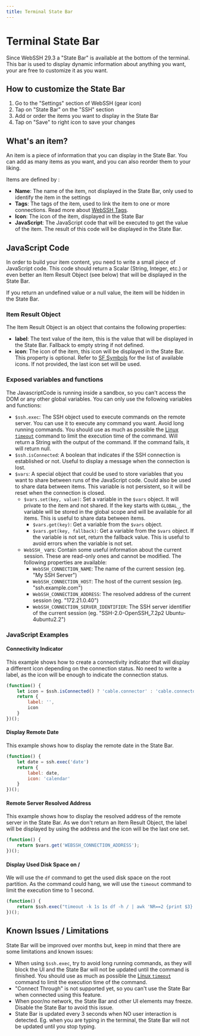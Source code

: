 ```yaml
---
title: Terminal State Bar
---
```

# Terminal State Bar
Since WebSSH 29.3 a "State Bar" is available at the bottom of the terminal. This bar is used to display dynamic information about anything you want, your are free to customize it as you want.

## How to customize the State Bar
1. Go to the "Settings" section of WebSSH (gear icon)
2. Tap on "State Bar" on the "SSH" section
3. Add or order the items you want to display in the State Bar
4. Tap on "Save" to right icon to save your changes

## What's an item?
An item is a piece of information that you can display in the State Bar. You can add as many items as you want, and you can also reorder them to your liking.

Items are defined by :

* **Name**: The name of the item, not displayed in the State Bar, only used to identify the item in the settings
* **Tags**: The tags of the item, used to link the item to one or more connections. Read more about [WebSSH Tags](/documentation/help/howtos/link-connections-using-tags/).
* **Icon**: The icon of the item, displayed in the State Bar
* **JavaScript**: The JavaScript code that will be executed to get the value of the item. The result of this code will be displayed in the State Bar.

## JavaScript Code
In order to build your item content, you need to write a small piece of JavaScript code. This code should return a Scalar (String, Integer, etc.) or even better an Item Result Object (see below) that will be displayed in the State Bar.

If you return an undefined value or a null value, the item will be hidden in the State Bar.

### Item Result Object
The Item Result Object is an object that contains the following properties:

* **label**: The text value of the item, this is the value that will be displayed in the State Bar. Fallback to empty string if not defined.
* **icon**: The icon of the item, this icon will be displayed in the State Bar. This property is optional. Refer to [SF Symbols](https://developer.apple.com/sf-symbols/) for the list of available icons. If not provided, the last icon set will be used.

### Exposed variables and functions
The JavascriptCode is running inside a sandbox, so you can't access the DOM or any other global variables. You can only use the following variables and functions:

* `$ssh.exec`: The SSH object used to execute commands on the remote server. You can use it to execute any command you want. Avoid long running commands. You should use as much as possible the [Linux `timeout`](https://www.man7.org/linux/man-pages/man1/timeout.1.html) command to limit the execution time of the command. Will return a String with the output of the command. If the command fails, it will return null.
* `$ssh.isConnected`: A boolean that indicates if the SSH connection is established or not. Useful to display a message when the connection is lost.
* `$vars`: A special object that could be used to store variables that you want to share between runs of the JavaScript code. Could also be used to share data between items. This variable is not persistent, so it will be reset when the connection is closed.
  * `$vars.set(key, value)`: Set a variable in the `$vars` object. It will private to the item and not shared. If the key starts with `GLOBAL_`, the variable will be stored in the global scope and will be available for all items. This is useful to share data between items.
    * `$vars.get(key)`: Get a variable from the `$vars` object.
    * `$vars.get(key, fallback)`: Get a variable from the `$vars` object. If the variable is not set, return the fallback value. This is useful to avoid errors when the variable is not set.
  * `WebSSH_` vars: Contain some useful information about the current session. These are read-only ones and cannot be modified. The following properties are available:
    * `WebSSH_CONNECTION_NAME`: The name of the current session (eg. "My SSH Server")
    * `WebSSH_CONNECTION_HOST`: The host of the current session (eg. "ssh.example.com")
    * `WebSSH_CONNECTION_ADDRESS`: The resolved address of the current session (eg. "172.21.0.40")
    * `WebSSH_CONNECTION_SERVER_IDENTIFIER`: The SSH server identifier of the current session (eg. "SSH-2.0-OpenSSH_7.2p2 Ubuntu-4ubuntu2.2")

### JavaScript Examples
#### Connectivity Indicator
This example shows how to create a connectivity indicator that will display a different icon depending on the connection status.
No need to write a label, as the icon will be enough to indicate the connection status.

```javascript
(function() {
    let icon = $ssh.isConnected() ? 'cable.connector' : 'cable.connector.slash'
    return {
        label: '',
        icon
    } 
})();
```

#### Display Remote Date
This example shows how to display the remote date in the State Bar.

```javascript
(function() {
    let date = ssh.exec('date')
    return {
        label: date,
        icon: 'calendar'
    } 
})();
```

#### Remote Server Resolved Address
This example shows how to display the resolved address of the remote server in the State Bar. As we don't return an Item Result Object, the label will be displayed by using the address and the icon will be the last one set.

```javascript
(function() {
    return $vars.get('WEBSSH_CONNECTION_ADDRESS');
})();
```

#### Display Used Disk Space on /
We will use the `df` command to get the used disk space on the root partition. As the command could hang, we will use the `timeout` command to limit the execution time to 1 second.

```javascript
(function() {
    return $ssh.exec("timeout -k 1s 1s df -h / | awk 'NR==2 {print $3}'")
})();
```

## Known Issues / Limitations
State Bar will be improved over months but, keep in mind that there are some limitations and known issues:

* When using `$ssh.exec`, try to avoid long running commands, as they will block the UI and the State Bar will not be updated until the command is finished. You should use as much as possible the [Linux `timeout`](https://www.man7.org/linux/man-pages/man1/timeout.1.html) command to limit the execution time of the command.
* "Connect Through" is not supported yet, so you can't use the State Bar when connected using this feature.
* When poor/no network, the State Bar and other UI elements may freeze. Disable the State Bar to avoid this issue.
* State Bar is updated every 3 seconds when NO user interaction is detected. Eg. when you are typing in the terminal, the State Bar will not be updated until you stop typing.